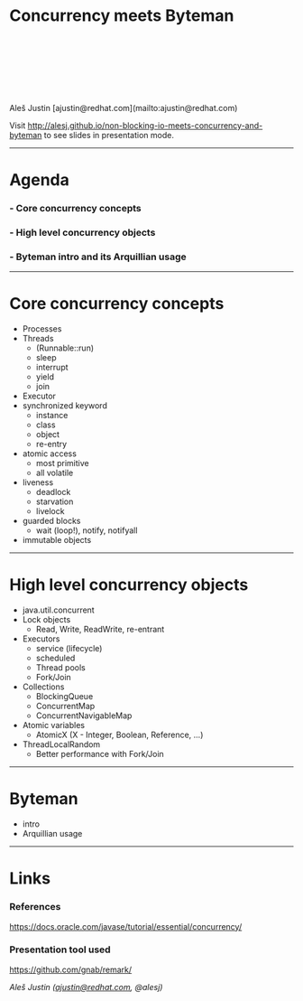 
Concurrency meets Byteman
=============================
<br />
<br />
<br />
<br />
<br />
<br />
<br />
Aleš Justin [ajustin@redhat.com](mailto:ajustin@redhat.com)


Visit http://alesj.github.io/non-blocking-io-meets-concurrency-and-byteman to see slides in presentation mode.

---

Agenda
======

### - Core concurrency concepts
### - High level concurrency objects
### - Byteman intro and its Arquillian usage


---

Core concurrency concepts
======

- Processes
- Threads
    - (Runnable::run)
    - sleep
    - interrupt
    - yield
    - join
- Executor
- synchronized keyword
    - instance
    - class
    - object
    - re-entry
- atomic access
    - most primitive
    - all volatile
- liveness
    - deadlock
    - starvation
    - livelock
- guarded blocks
    - wait (loop!), notify, notifyall
- immutable objects

---

High level concurrency objects
======

- java.util.concurrent
- Lock objects
    - Read, Write, ReadWrite, re-entrant
- Executors
    - service (lifecycle)
    - scheduled
    - Thread pools
    - Fork/Join
- Collections
    - BlockingQueue
    - ConcurrentMap
    - ConcurrentNavigableMap
- Atomic variables
    - AtomicX (X - Integer, Boolean, Reference, ...)
- ThreadLocalRandom
    - Better performance with Fork/Join

---

Byteman
======

- intro
- Arquillian usage

---

Links
=====

### References

https://docs.oracle.com/javase/tutorial/essential/concurrency/


### Presentation tool used
https://github.com/gnab/remark/

*Aleš Justin (ajustin@redhat.com, @alesj)*
